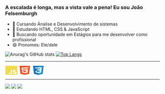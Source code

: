 ### A escalada é longa, mas a vista vale a pena! Eu sou João Felsemburgh


- 🔭 Cursando Ánalise e Desenvolvimento de sistemas
- 🌱 Estudando HTML, CSS & JavaScript
- 🤔 Buscando oportunidade em Estágios para me desenvolver como profissional
- 😄 Pronomes: Ele/dele

<div>
  
![Anurag's GitHub stats](https://github-readme-stats.vercel.app/api?username=JFelsemburgh&show_icons=true&theme=vision-friendly-dark)
[![Top Langs](https://github-readme-stats.vercel.app/api/top-langs/?username=JFelsemburgh&layout=donut)](https://github.com/JFelsemburgh/github-readme-stats&size_weight=0.5&count_weight=0.5&theme=vision-friendly-dark)

</div>

<div style="display: inline_block">
  <hr>
  
  <img align="center" alt="J-Js" height="30" width="40" src="https://raw.githubusercontent.com/devicons/devicon/master/icons/javascript/javascript-plain.svg">
  <img align="center" alt="J-HTML" height="30" width="40" src="https://raw.githubusercontent.com/devicons/devicon/master/icons/html5/html5-original.svg">
  <img align="center" alt="J-CSS" height="30" width="40" src="https://raw.githubusercontent.com/devicons/devicon/master/icons/css3/css3-original.svg">
  
</div>

<div style="display: inline_block">
  <hr>
<a href="https://www.linkedin.com/in/jo%C3%A3o-felsemburgh-2393051b9/" target="_blank"><img src="https://img.shields.io/badge/-LinkedIn-%230077B5?style=for-the-badge&logo=linkedin&logoColor=white" target="_blank"></a> 
  <a href="https://www.instagram.com/j.felsem/" target="_blank"><img src="https://img.shields.io/badge/-Instagram-%23E4405F?style=for-the-badge&logo=instagram&logoColor=white" target="_blank"></a>
   <a href = "jpfelsemburgh@gmail.com"><img src="https://img.shields.io/badge/-Gmail-%23333?style=for-the-badge&logo=gmail&logoColor=white" target="_blank"></a>
  
</div>



